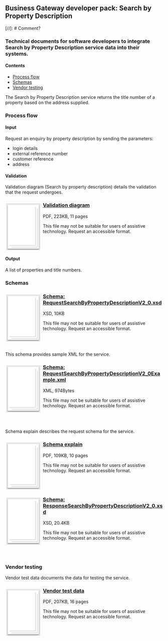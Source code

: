 ## Business Gateway developer pack: Search by Property Description
[//]: # Comment?
### Technical documents for software developers to integrate Search by Property Description service data into their systems.

#### Contents
- [Process flow](#process-flow)
- [Schemas](#schemas)
- [Vendor testing](#vendor-testing)

The Search by Property Description service returns the title number of a property based on the address supplied.

### Process flow

#### Input
Request an enquiry by property description by sending the parameters:

- login details
- external reference number
- customer reference
- address

#### Validation
Validation diagram (Search by property description) details the validation that the request undergoes.

<h3><img style="float: left; margin: 0px 5px 0px 0px" src="../../images/file.png"> <a href="../../pdfs/services/RequestSearchbyPropertyDescriptionValidationDiagramV1_1.pdf">Validation diagram</a></h3>

PDF, 223KB, 11 pages

This file may not be suitable for users of assistive technology. Request an accessible format.
<br />
<br />
<br />
<br />

#### Output
A list of properties and title numbers.

### Schemas

<h3><img style="float: left; margin: 0px 5px 0px 0px" src="../../images/file.png"> <a href="../../schemas/RequestSearchByPropertyDescriptionV2_0.xsd">Schema: RequestSearchByPropertyDescriptionV2_0.xsd</a></h3>

XSD, 10KB

This file may not be suitable for users of assistive technology. Request an accessible format.
<br />
<br />
<br />
<br />

This schema provides sample XML for the service.

<h3><img style="float: left; margin: 0px 5px 0px 0px" src="../../images/file.png"> <a href="../../xml/RequestSearchByPropertyDescriptionV2_0Example.xml">Schema: RequestSearchByPropertyDescriptionV2_0Example.xml</a></h3>
XML, 974Bytes

This file may not be suitable for users of assistive technology. Request an accessible format.
<br />
<br />
<br />
<br />

Schema explain describes the request schema for the service.

<h3><img style="float: left; margin: 0px 5px 0px 0px" src="../../images/file.png"> <a href="../../pdfs/services/RequestSearchByPropertyDescriptionV2_0SchemaExplain.pdf">Schema explain</a></h3>
PDF, 109KB, 10 pages

This file may not be suitable for users of assistive technology. Request an accessible format.
<br />
<br />
<br />
<br />

<h3><img style="float: left; margin: 0px 5px 0px 0px" src="../../images/file.png"> <a href="../../schemas/ResponseSearchByPropertyDescriptionV2_0.xsd">Schema: ResponseSearchByPropertyDescriptionV2_0.xsd</a></h3>
XSD, 20.4KB

This file may not be suitable for users of assistive technology. Request an accessible format.
<br />
<br />
<br />
<br />

### Vendor testing

Vendor test data documents the data for testing the service.

<h3><img style="float: left; margin: 0px 5px 0px 0px" src="../../images/file.png"> <a href="../../pdfs/services/SearchByPropertyDescriptionVendorTest.pdf">Vendor test data</a></h3>
PDF, 207KB, 16 pages

This file may not be suitable for users of assistive technology. Request an accessible format.